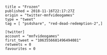 ```
title = "Frozen"
published = 2018-11-16T22:17:27Z
origin = "twitter-mnfvideogames"
type = "tweet"
tag = [ "ps4share", "red-dead-redemption-2",]

[twitter]
account = "mnfvideogames"
first_tweet = "1063556681496494081"
retweets = 0
favourites = 0
```

<p class='image'><img src='https://mnf.m17s.net/2018/11/16/DsKDKayWwAUnFFu.jpg' alt=''></p>

